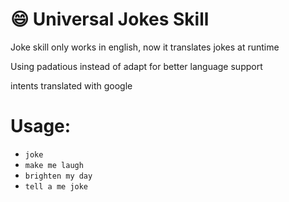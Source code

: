 # :smile: Universal Jokes Skill

Joke skill only works in english, now it translates jokes at runtime

Using padatious instead of adapt for better language support

intents translated with google

# Usage:
* `joke`
* `make me laugh`
* `brighten my day`
* `tell a me joke`
